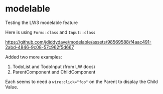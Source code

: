 # modelable
Testing the LW3 modelable feature

Here is using `Form::class` and `Input::class`

https://github.com/jdiddydave/modelable/assets/98569588/f4aac491-2abd-4846-9c08-57c962f5d667

Added two more examples:

1. TodoList and TodoInput (from LW docs)
2. ParentComponent and ChildComponent

Each seems to need a `wire:click="foo"` on the Parent to display the Child Value.
